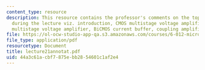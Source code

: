 ```yaml
---
content_type: resource
description: This resource contains the professor's comments on the topics covered
  during the lecture viz. introduction, CMOS multistage voltage amplifier, BiCMOS
  multistage voltage amplifier, BiCMOS current buffer, coupling amplifier stages.
file: https://ol-ocw-studio-app-qa.s3.amazonaws.com/courses/6-012-microelectronic-devices-and-circuits-fall-2005/44a3c61acbf7875ebb2854601c1af2e4_lecture21annotat.pdf
file_type: application/pdf
resourcetype: Document
title: lecture21annotat.pdf
uid: 44a3c61a-cbf7-875e-bb28-54601c1af2e4
---
```

